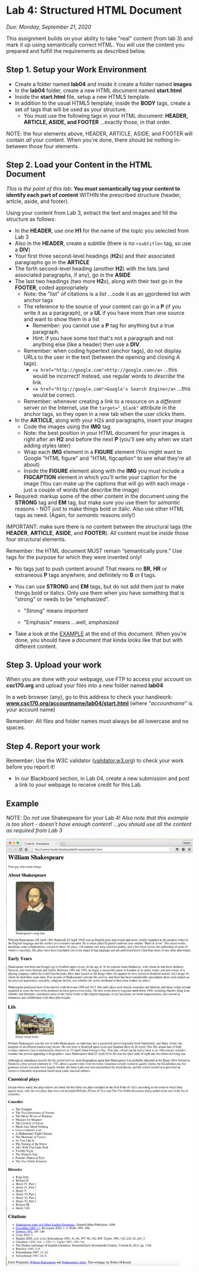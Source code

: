 # Lab 4: Structured HTML Document
*Due: Monday, September 21, 2020*

This assignment builds on your ability to take "real" content (from lab 3) and mark it up using semantically correct HTML. You will use the content you prepared and fulfill the requirements as described below.

## Step 1. Setup your Work Environment

- Create a folder named **lab04** and inside it create a folder named **images**
- In the **lab04** folder, create a new HTML document named **start.html**
- Inside the **start.html** file, setup a new HTML5 template.
- In addition to the usual HTML5 template, inside the **BODY** tags, create a set of tags that will be used as your structure. 
  - You must use the following tags in your HTML document:  **HEADER, ARTICLE, ASIDE, and FOOTER** ...exactly those, in that order.

 NOTE: the four elements above, HEADER, ARTICLE, ASIDE, and FOOTER will contain *all* your content.  When you're done, there should be nothing in-between those four elements.

## Step 2. Load your Content in the HTML Document

*This is the point of this lab*: **You must semantically tag your content to identify each part of content** WITHIN the prescribed structure (header, article, aside, and footer).

Using your content from Lab 3, extract the text and images and fill the structure as follows:

-  In the **HEADER**, use one **H1** for the name of the topic you selected from Lab 3
-  Also in the **HEADER**, create a subtitle (there is no `<subtitle>` tag, so use a **DIV**)
-  Your first three second-level headings (**H2**s) and their associated paragraphs go in the **ARTICLE**
-  The forth second-level heading (another **H2**) with the lists (and associated paragraphs, if any), go in the **ASIDE**
-  The last two headings (two more **H2**s), along with their text go in the **FOOTER**, coded appropriately
    -   Note: the "list" of citations is a *list* ...code it as an <u>un</u>ordered list with anchor tags
    -   The reference to the source of your content can go in a **P** (if you write it as a paragraph), or a **UL** if you have more than one source and want to show them in a list
        -   Remember: you cannot use a **P** tag for anything but a true paragraph.
        -   Hint: if you have some text that's not a paragraph and not anything else (like a header) then use a **DIV**.
    -   Remember: when coding hypertext (anchor tags), do not display URLs to the user in the text (between the opening and closing A tags).  
        -   `<a href="http://google.com">http://google.com</a>` ...this would be incorrect!  Instead, use regular words to *describe* the link.  
        -   `<a href="http://google.com">Google's Search Engine</a>` ...this would be correct.
    -   Remember: whenever creating a link to a resource on a *different* server on the Internet, use the `target="_blank"` attribute in the anchor tags, so they open in a new tab when the user clicks them.
-  In the **ARTICLE**, along with your H2s and paragraphs, insert your images
    -   Code the images using the **IMG** tag
    -   Note: the best position in your HTML document for your images is right after an **H2** and before the next **P** (you'll see why when we start adding styles later)
    -   Wrap each **IMG** element in a **FIGURE** element (You might want to Google "HTML figure" and "HTML figcaption" to see what they're all about)
    -   Inside the **FIGURE** element along with the **IMG** you must include a **FIGCAPTION** element in which you'll write your caption for the image (You can make up the captions that will go with each image - just a couple of words that describe the image)
-  Required: markup some of the other content in the document using the **STRONG** tag and **EM** tag, but make sure you use them for *semantic* reasons - NOT just to make things bold or italic.   Also use other HTML tags as need.  (Again, for *semantic* reasons only!)

IMPORTANT: make sure there is *no* content between the structural tags (the **HEADER**, **ARTICLE**, **ASIDE**, and **FOOTER**).  All content must be *inside* those four structural elements.

Remember: the HTML document MUST remain “semantically pure.”  Use tags for the purpose for which they were invented only!  

- No tags just to push content around! That means no **BR**, **HR** or extraneous **P** tags anywhere, and definitely no **B** or **I** tags.

- You can use **STRONG** and **EM** tags, but do not add them just to make things bold or italics.  Only use them when you have something that is "strong" or needs to be "emphasized".

  - "Strong" means *important*

  - "Emphasis" means ...well, *emphasized*

- Take a look at the [EXAMPLE](#example) at the end of this document. When you’re done, you should have a document that kinda looks like that but with different content.

## Step 3. Upload your work
When you are done with your webpage, use FTP to access your account on **csc170.org** and upload your files into a new folder named **lab04**

In a web browser (any), go to this address to check your handiwork:  
**www.csc170.org/accountname/lab04/start.html** (where “*accountname*” is your account name)

Remember: All files and folder names must always be all lowercase and no spaces.

## Step 4. Report your work

Remember: Use the W3C validator ([validator.w3.org](https://validator.w3.org)) to check your work before you report it!

-   In our Blackboard section, in Lab 04, create a new submission and post a link to your webpage to receive credit for this Lab.

## Example

NOTE: Do *not* use Shakespeare for your Lab 4!
*Also note that this example is too short - doesn't have enough content! ...you should use all the content as required from Lab 3*

![Figure 1](media/figure1.png)
![Figure 2](media/figure2.png)
![Figure 3](media/figure3.png)